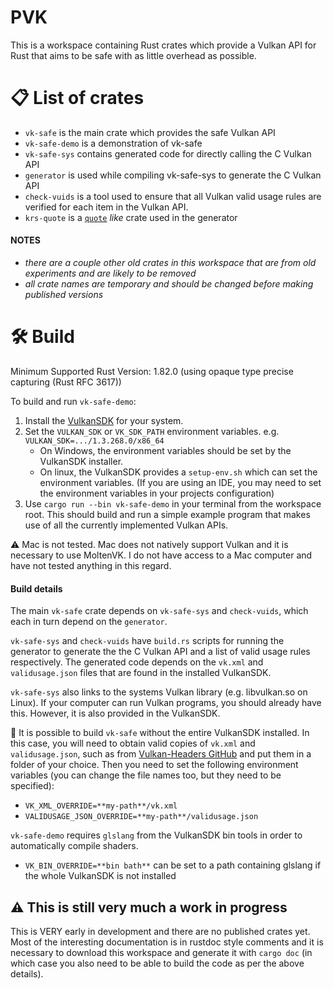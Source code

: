 # PVK

This is a workspace containing Rust crates which provide a Vulkan API for Rust that aims to be safe with as little overhead as possible.

# 📋 List of crates

- `vk-safe` is the main crate which provides the safe Vulkan API
- `vk-safe-demo` is a demonstration of vk-safe
- `vk-safe-sys` contains generated code for directly calling the C Vulkan API
- `generator` is used while compiling vk-safe-sys to generate the C Vulkan API
- `check-vuids` is a tool used to ensure that all Vulkan valid usage rules are verified for each item in the Vulkan API.
- `krs-quote` is a [`quote`](https://docs.rs/quote/latest/quote/) *like* crate used in the generator

#### NOTES
- *there are a couple other old crates in this workspace that are from old experiments and are likely to be removed*
- *all crate names are temporary and should be changed before making published versions*

# 🛠️ Build

Minimum Supported Rust Version: 1.82.0 (using opaque type precise capturing (Rust RFC 3617))

To build and run `vk-safe-demo`:
1. Install the [VulkanSDK](https://vulkan.lunarg.com/sdk/home) for your system.
2. Set the `VULKAN_SDK` or `VK_SDK_PATH` environment variables. e.g. `VULKAN_SDK=.../1.3.268.0/x86_64`
    - On Windows, the environment variables should be set by the VulkanSDK installer.
    - On linux, the VulkanSDK provides a `setup-env.sh` which can set the environment variables.
    (If you are using an IDE, you may need to set the environment variables in your projects configuration)
3. Use `cargo run --bin vk-safe-demo` in your terminal from the workspace root. This should build and run a simple
example program that makes use of all the currently implemented Vulkan APIs.

⚠️ Mac is not tested. Mac does not natively support Vulkan and it is necessary to use MoltenVK.
I do not have access to a Mac computer and have not tested anything in this regard.

#### Build details

The main `vk-safe` crate depends on `vk-safe-sys` and `check-vuids`, which each in turn depend on the `generator`.

`vk-safe-sys` and `check-vuids` have `build.rs` scripts for running the generator to generate the the C Vulkan API
and a list of valid usage rules respectively. The generated code depends on the `vk.xml` and `validusage.json` files that are found
in the installed VulkanSDK.

`vk-safe-sys` also links to the systems Vulkan library (e.g. libvulkan.so on Linux). If your computer can run Vulkan programs, you
should already have this. However, it is also provided in the VulkanSDK.

💁 It is possible to build `vk-safe` without the entire VulkanSDK installed. In this case, you will need to obtain valid copies
of `vk.xml` and `validusage.json`, such as from
[Vulkan-Headers GitHub](https://github.com/KhronosGroup/Vulkan-Headers/tree/main/registry)
and put them in a folder of your choice. Then you need to set the following environment variables (you can change the file
names too, but they need to be specified):
- `VK_XML_OVERRIDE=**my-path**/vk.xml`
- `VALIDUSAGE_JSON_OVERRIDE=**my-path**/validusage.json`

`vk-safe-demo` requires `glslang` from the VulkanSDK bin tools in order to automatically compile shaders.
- `VK_BIN_OVERRIDE=**bin bath**` can be set to a path containing glslang if the whole VulkanSDK is not installed

## ⚠️ This is still very much a work in progress

This is VERY early in development and there are no published crates yet. Most of the interesting documentation is in rustdoc
style comments and it is necessary to download this workspace and generate it with `cargo doc` (in which case you also need to be
able to build the code as per the above details).